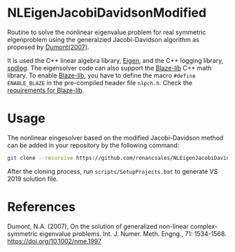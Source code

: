 # NLEigenJacobiDavidsonModified
Routine to solve the nonlinear eigenvalue problem for real symmetric eigenproblem using the generalzied Jacobi-Davidson algorithm as proposed by [Dumont(2007)](https://doi.org/10.1002/nme.1997). 

It is used the C++ linear algebra library, [Eigen](https://gitlab.com/libeigen/eigen), and the C++ logging library, [spdlog](https://github.com/gabime/spdlog). The eigensolver code can also support the [Blaze-lib](https://bitbucket.org/blaze-lib/blaze/src/master/) C++ math library. To enable [Blaze-lib](https://bitbucket.org/blaze-lib/blaze/src/master/), you have to define the macro ```#define ENABLE_BLAZE``` in the pre-compiled header file  ```nlpch.h```. Check the [requirements for Blaze-lib](https://bitbucket.org/blaze-lib/blaze/wiki/Configuration%20and%20Installation).

# Usage
The nonlinear eingesolver based on the modified Jacobi-Davidson method can be added in your repository by the following command:

```sh
git clone --recursive https://github.com/renancsales/NLEigenJacobiDavidsonModified
```
After the cloning process, run ```scripts/SetupProjects.bat``` to generate VS 2019 solution file.

# References
Dumont, N.A. (2007), On the solution of generalized non-linear complex-symmetric eigenvalue problems. Int. J. Numer. Meth. Engng., 71: 1534-1568. https://doi.org/10.1002/nme.1997
